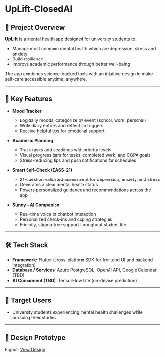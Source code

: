 # UpLift-ClosedAI

## 🌟 Project Overview  
**UpLift** is a mental health app designed for university students to:  
- Manage most common mental health which are depression, stress and anxiety  
- Build resilience  
- Improve academic performance through better well-being  

The app combines science-backed tools with an intuitive design to make self-care accessible anytime, anywhere.  

---

## 🧩 Key Features  

- **Mood Tracker**  
  - Log daily moods, categorize by event (school, work, personal)  
  - Write diary entries and reflect on triggers  
  - Receive helpful tips for emotional support  

- **Academic Planning**  
  - Track tasks and deadlines with priority levels  
  - Visual progress bars for tasks, completed work, and CGPA goals  
  - Stress-reducing tips and push notifications for schedules  

- **Smart Self-Check (DASS-21)**  
  - 21-question validated assessment for depression, anxiety, and stress  
  - Generates a clear mental health status  
  - Powers personalized guidance and recommendations across the app  

- **Sunny – AI Companion**  
  - Real-time voice or chatbot interaction  
  - Personalized check-ins and coping strategies  
  - Friendly, stigma-free support throughout student life  

---

## 🛠 Tech Stack  

- **Framework:** Flutter (cross-platform SDK for frontend UI and backend integration)  
- **Database / Services:** Azure PostgreSQL, OpenAI API, Google Calendar (TBD)  
- **AI Component (TBD):** TensorFlow Lite (on-device prediction)  

---

## 📱 Target Users  

- University students experiencing mental health challenges while pursuing their studies  

---

## 🎨 Design Prototype  

Figma: [View Design](https://www.figma.com/design/8SDgxBr0uIca5QamaEJt5L/UPLIFTxCODENECTION2025?node-id=0-1&t=cwurr5hAtPmt9ZTn-1)  
